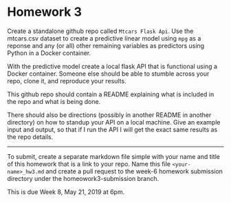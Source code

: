 # Homework 3

Create a standalone github repo called `Mtcars Flask Api`. Use the mtcars.csv dataset to create a predictive linear model using `mpg` as a reponse and any (or all) other remaining variables as predictors using Python in a Docker container. 

With the predictive model create a local flask API that is functional using a Docker container. Someone else should be able to stumble across your repo, clone it, and reproduce your results.

This github repo should contain a README explaining what is included in the repo and what is being done.

There should also be directions (possibly in another README in another directory) on how to standup your API on a local machine. Give an example input and output, so that if I run the API I will get the exact same results as the repo details. 

------

To submit, create a separate markdown file simple with your name and title of this homework that is a link to your repo. Name this file `<your-name>_hw3.md` and create a pull request to the week-6 homework submission directory under the homeowork3-submission branch. 

This is due Week 8, May 21, 2019 at 6pm. 
